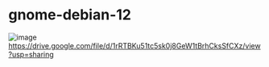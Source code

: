 # gnome-debian-12
![image](https://github.com/user-attachments/assets/53848ac9-8c35-4b5b-82b4-88a47c2a9589)
https://drive.google.com/file/d/1rRTBKu51tc5sk0j8GeW1tBrhCksSfCXz/view?usp=sharing
